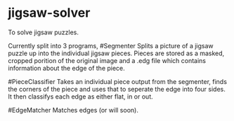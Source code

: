 jigsaw-solver
=============

To solve jigsaw puzzles.

Currently split into 3 programs,
#Segmenter
	Splits a picture of a jigsaw puzzle up into the individual jigsaw pieces. 
	Pieces are stored as a masked, cropped porition of the original image and a .edg file which contains 
	information about the edge of the piece.

#PieceClassifier
	Takes an individual piece output from the segmenter, finds the corners of the piece and uses that to 
	seperate the edge into four sides. It then classifys each edge as either flat, in or out. 

#EdgeMatcher
	Matches edges (or will soon).
